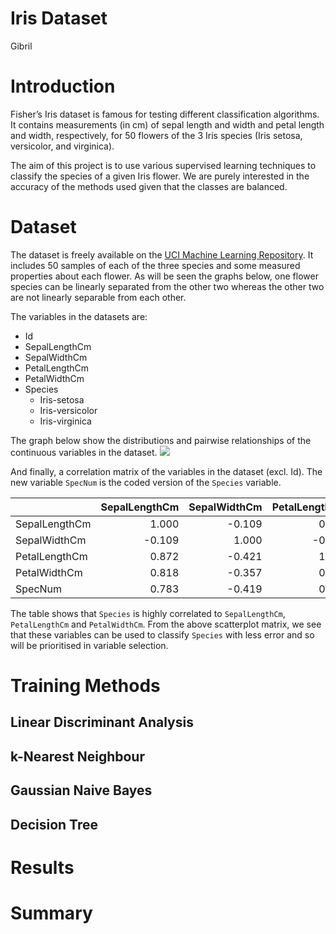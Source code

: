 Iris Dataset
================
Gibril

# Introduction

Fisher’s Iris dataset is famous for testing different classification
algorithms. It contains measurements (in cm) of sepal length and width
and petal length and width, respectively, for 50 flowers of the 3 Iris
species (Iris setosa, versicolor, and virginica).

The aim of this project is to use various supervised learning techniques
to classify the species of a given Iris flower. We are purely interested
in the accuracy of the methods used given that the classes are balanced.

# Dataset

The dataset is freely available on the [UCI Machine Learning
Repository](http://archive.ics.uci.edu/ml/datasets/Iris). It includes 50
samples of each of the three species and some measured properties about
each flower. As will be seen the graphs below, one flower species can be
linearly separated from the other two whereas the other two are not
linearly separable from each other.

The variables in the datasets are:

  - Id
  - SepalLengthCm
  - SepalWidthCm
  - PetalLengthCm
  - PetalWidthCm
  - Species
      - Iris-setosa
      - Iris-versicolor
      - Iris-virginica

The graph below show the distributions and pairwise relationships of the
continuous variables in the dataset.
![](report_files/figure-gfm/unnamed-chunk-1-1.jpeg)<!-- -->

And finally, a correlation matrix of the variables in the dataset (excl.
Id). The new variable `SpecNum` is the coded version of the `Species`
variable.

|               | SepalLengthCm | SepalWidthCm | PetalLengthCm | PetalWidthCm | SpecNum |
| ------------- | ------------: | -----------: | ------------: | -----------: | ------: |
| SepalLengthCm |         1.000 |      \-0.109 |         0.872 |        0.818 |   0.783 |
| SepalWidthCm  |       \-0.109 |        1.000 |       \-0.421 |      \-0.357 | \-0.419 |
| PetalLengthCm |         0.872 |      \-0.421 |         1.000 |        0.963 |   0.949 |
| PetalWidthCm  |         0.818 |      \-0.357 |         0.963 |        1.000 |   0.956 |
| SpecNum       |         0.783 |      \-0.419 |         0.949 |        0.956 |   1.000 |

The table shows that `Species` is highly correlated to `SepalLengthCm`,
`PetalLengthCm` and `PetalWidthCm`. From the above scatterplot matrix,
we see that these variables can be used to classify `Species` with less
error and so will be prioritised in variable selection.

# Training Methods

## Linear Discriminant Analysis

## k-Nearest Neighbour

## Gaussian Naive Bayes

## Decision Tree

# Results

# Summary
